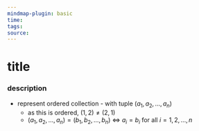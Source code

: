 ```yaml
---
mindmap-plugin: basic
time: 
tags: 
source:
---
```

# title
### description
- represent ordered collection - with tuple $(a_1, a_2, ..., a_n)$
	- as this is ordered, $(1,2) \neq (2,1)$
	- $(a_1, a_2, ..., a_n) = (b_1, b_2, ..., b_n)$ <=> $a_i = b_i$ for all $i = 1,2,...,n$